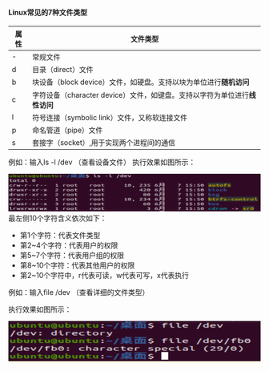 #### Linux常见的7种文件类型 
|属性|文件类型|
|---|---|
|-|常规文件|
|d|目录（direct）文件|
|b|块设备（block device）文件，如硬盘。支持以块为单位进行**随机访问**|
|c|字符设备（character device）文件，如键盘。支持以字符为单位进行**线性访问**|
|l|符号连接（symbolic link）文件，又称软连接文件|
|p|命名管道（pipe）文件|
|s|套接字（socket）,用于实现两个进程间的通信|

例如：输入ls -l /dev （查看设备文件） 
执行效果如图所示：

![查看文件类型图](https://github.com/NIANBAIFOX/Linux-/blob/main/%E7%AC%AC%E4%BA%8C%E7%AB%A0/%E5%9B%BE%E7%89%87/%E6%9F%A5%E7%9C%8B%E6%96%87%E4%BB%B6%E7%B1%BB%E5%9E%8B.png)
最左侧10个字符含义依次如下：  
* 第1个字符：代表文件类型
* 第2~4个字符：代表用户的权限
* 第5~7个字符：代表用户组的权限
* 第8~10个字符：代表其他用户的权限
* 第2~10个字符中，r代表可读，w代表可写，x代表执行

例如：输入file /dev  （查看详细的文件类型）
  
执行效果如图所示：
  
![查看详细的文件类型](https://github.com/NIANBAIFOX/Linux-/blob/main/%E7%AC%AC%E4%BA%8C%E7%AB%A0/%E6%9F%A5%E7%9C%8B%E8%AF%A6%E7%BB%86%E6%96%87%E4%BB%B6%E7%B1%BB%E5%9E%8B.png)
